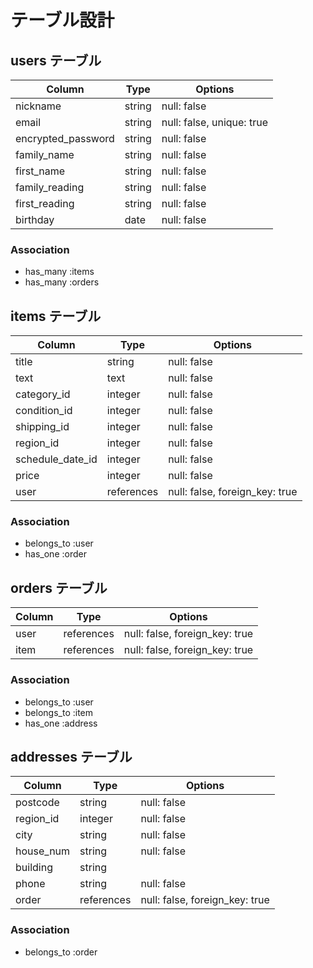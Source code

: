 # テーブル設計

## users テーブル

| Column             | Type   | Options                   |
| ------------------ | ------ | ------------------------- |
| nickname           | string | null: false               |
| email              | string | null: false, unique: true |
| encrypted_password | string | null: false               |
| family_name        | string | null: false               |
| first_name         | string | null: false               |
| family_reading     | string | null: false               |
| first_reading      | string | null: false               |
| birthday           | date   | null: false               |


### Association

- has_many :items
- has_many :orders



## items テーブル

| Column           | Type       | Options                        |
| ---------------- | ---------- | ------------------------------ |
| title            | string     | null: false                    |
| text             | text       | null: false                    |
| category_id      | integer    | null: false                    |
| condition_id     | integer    | null: false                    |
| shipping_id      | integer    | null: false                    |
| region_id        | integer    | null: false                    |
| schedule_date_id | integer    | null: false                    |
| price            | integer    | null: false                    |
| user             | references | null: false, foreign_key: true |

### Association

- belongs_to :user
- has_one :order



## orders テーブル

| Column | Type       | Options                        |
| ------ | ---------- | ------------------------------ |
| user   | references | null: false, foreign_key: true |
| item   | references | null: false, foreign_key: true |

### Association

- belongs_to :user
- belongs_to :item
- has_one :address



## addresses テーブル

| Column     | Type       | Options                        |
| ---------- | ---------- | ------------------------------ |
| postcode   | string     | null: false                    |
| region_id  | integer    | null: false                    |
| city       | string     | null: false                    |
| house_num  | string     | null: false                    |
| building   | string     |                                |
| phone      | string     | null: false                    |
| order      | references | null: false, foreign_key: true |

### Association

- belongs_to :order

